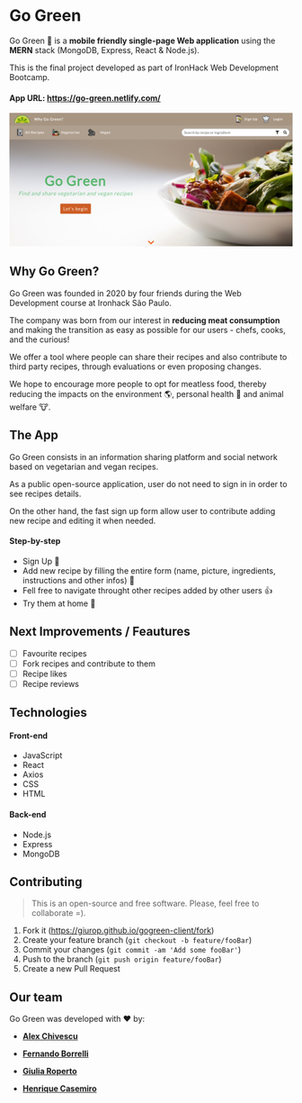 # Go Green
Go Green :seedling: is a **mobile friendly single-page Web application** using the **MERN** stack (MongoDB, Express, React & Node.js). 

This is the final project developed as part of IronHack Web Development Bootcamp. 


#### App URL: https://go-green.netlify.com/

![](/public/images/go-green.png)

## Why Go Green?

Go Green was founded in 2020 by four friends during the Web Development course at Ironhack São Paulo. 

The company was born from our interest in **reducing meat consumption** and making the transition as easy as possible for our users - chefs, cooks, and the curious! 

We offer a tool where people can share their recipes and also contribute to third party recipes, through evaluations or even proposing changes. 

We hope to encourage more people to opt for meatless food, thereby reducing the impacts on the environment :earth_americas:, personal health :muscle: and animal welfare :cow:.

## The App

Go Green consists in an information sharing platform and social network based on vegetarian and vegan recipes.

As a public open-source application, user do not need to sign in in order to see recipes details.

On the other hand, the fast sign up form allow user to contribute adding new recipe and editing it when needed.

#### Step-by-step

- Sign Up :iphone:
- Add new recipe by filling the entire form (name, picture, ingredients, instructions and other infos) :page_facing_up:
- Fell free to navigate throught other recipes added by other users :thumbsup:
- Try them at home :fork_and_knife:

## Next Improvements / Feautures

- [ ] Favourite recipes
- [ ] Fork recipes and contribute to them
- [ ] Recipe likes
- [ ] Recipe reviews

## Technologies

#### Front-end

- JavaScript
- React
- Axios
- CSS
- HTML

#### Back-end

- Node.js
- Express
- MongoDB


## Contributing
>This is an open-source and free software. Please, feel free to collaborate =).

1. Fork it (<https://giurop.github.io/gogreen-client/fork>)
2. Create your feature branch (`git checkout -b feature/fooBar`)
3. Commit your changes (`git commit -am 'Add some fooBar'`)
4. Push to the branch (`git push origin feature/fooBar`)
5. Create a new Pull Request

## Our team

Go Green was developed with :heart: by:

- [**Alex Chivescu**](https://github.com/AlexChivvy)

- [**Fernando Borrelli**](https://github.com/flborrelli)

- [**Giulia Roperto**](https://github.com/giurop)

- [**Henrique Casemiro**](https://github.com/henricasi)




